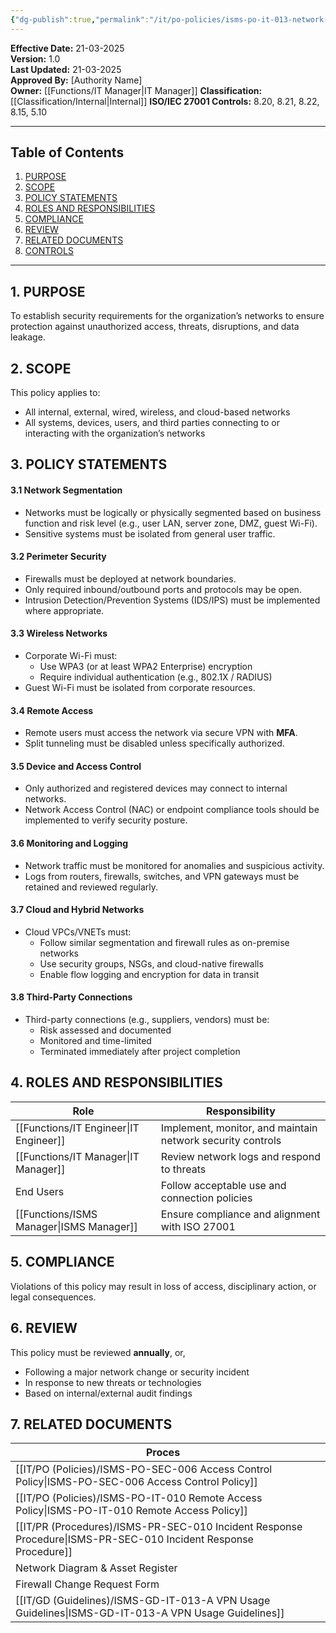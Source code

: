 ```yaml
---
{"dg-publish":true,"permalink":"/it/po-policies/isms-po-it-013-network-security-policy/","tags":["network","security","policy"]}
---
```


**Effective Date:** 21-03-2025  
**Version:** 1.0  
**Last Updated:** 21-03-2025  
**Approved By:** [Authority Name]  
**Owner:** [[Functions/IT Manager\|IT Manager]]
**Classification:** [[Classification/Internal\|Internal]]
**ISO/IEC 27001 Controls:** 8.20, 8.21, 8.22, 8.15, 5.10

---
## **Table of Contents**  
1. [PURPOSE](#purpose)  
2. [SCOPE](#scope)  
3. [POLICY STATEMENTS](#policy-statements)  
4. [ROLES AND RESPONSIBILITIES](#roles-and-responsibilities)  
5. [COMPLIANCE](#compliance)  
6. [REVIEW](#review)  
7. [RELATED DOCUMENTS](#related-documents)  
8. [CONTROLS](#controls)  

---
## **1. PURPOSE**  
To establish security requirements for the organization’s networks to ensure protection against unauthorized access, threats, disruptions, and data leakage.
## **2. SCOPE**
This policy applies to:
- All internal, external, wired, wireless, and cloud-based networks
- All systems, devices, users, and third parties connecting to or interacting with the organization’s networks
## **3. POLICY STATEMENTS** 
#### 3.1 Network Segmentation
- Networks must be logically or physically segmented based on business function and risk level (e.g., user LAN, server zone, DMZ, guest Wi-Fi).
- Sensitive systems must be isolated from general user traffic.

#### 3.2 Perimeter Security
- Firewalls must be deployed at network boundaries.
- Only required inbound/outbound ports and protocols may be open.
- Intrusion Detection/Prevention Systems (IDS/IPS) must be implemented where appropriate.
#### 3.3 Wireless Networks
- Corporate Wi-Fi must:
    - Use WPA3 (or at least WPA2 Enterprise) encryption
    - Require individual authentication (e.g., 802.1X / RADIUS)
- Guest Wi-Fi must be isolated from corporate resources.

#### 3.4 Remote Access
- Remote users must access the network via secure VPN with **MFA**.
- Split tunneling must be disabled unless specifically authorized.

#### 3.5 Device and Access Control
- Only authorized and registered devices may connect to internal networks.
- Network Access Control (NAC) or endpoint compliance tools should be implemented to verify security posture.

#### 3.6 Monitoring and Logging
- Network traffic must be monitored for anomalies and suspicious activity.
- Logs from routers, firewalls, switches, and VPN gateways must be retained and reviewed regularly.

#### 3.7 Cloud and Hybrid Networks
- Cloud VPCs/VNETs must:
    - Follow similar segmentation and firewall rules as on-premise networks
    - Use security groups, NSGs, and cloud-native firewalls
    - Enable flow logging and encryption for data in transit

#### 3.8 Third-Party Connections
- Third-party connections (e.g., suppliers, vendors) must be:
    - Risk assessed and documented
    - Monitored and time-limited
    - Terminated immediately after project completion
## **4. ROLES AND RESPONSIBILITIES**

| **Role**         | **Responsibility**                                         |
| ---------------- | ---------------------------------------------------------- |
| [[Functions/IT Engineer\|IT Engineer]]  | Implement, monitor, and maintain network security controls |
| [[Functions/IT Manager\|IT Manager]]   | Review network logs and respond to threats                 |
| End Users        | Follow acceptable use and connection policies              |
| [[Functions/ISMS Manager\|ISMS Manager]] | Ensure compliance and alignment with ISO 27001             |
## **5. COMPLIANCE**  
Violations of this policy may result in loss of access, disciplinary action, or legal consequences.
## **6. REVIEW**  
This policy must be reviewed **annually**, or,
- Following a major network change or security incident
- In response to new threats or technologies
- Based on internal/external audit findings
## **7. RELATED DOCUMENTS**  

| Proces                                          |     |
| ----------------------------------------------- | --- |
| [[IT/PO (Policies)/ISMS-PO-SEC-006 Access Control Policy\|ISMS-PO-SEC-006 Access Control Policy]]       |     |
| [[IT/PO (Policies)/ISMS-PO-IT-010 Remote Access Policy\|ISMS-PO-IT-010 Remote Access Policy]]         |     |
| [[IT/PR (Procedures)/ISMS-PR-SEC-010 Incident Response Procedure\|ISMS-PR-SEC-010 Incident Response Procedure]] |     |
| Network Diagram & Asset Register                |     |
| Firewall Change Request Form                    |     |
| [[IT/GD (Guidelines)/ISMS-GD-IT-013-A VPN Usage Guidelines\|ISMS-GD-IT-013-A VPN Usage Guidelines]]       |     |









